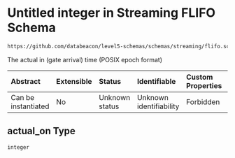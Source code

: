# Untitled integer in Streaming FLIFO Schema

```txt
https://github.com/databeacon/level5-schemas/schemas/streaming/flifo.schema.json#/properties/actual_on
```

The actual in (gate arrival) time (POSIX epoch format)

| Abstract            | Extensible | Status         | Identifiable            | Custom Properties | Additional Properties | Access Restrictions | Defined In                                                                          |
| :------------------ | :--------- | :------------- | :---------------------- | :---------------- | :-------------------- | :------------------ | :---------------------------------------------------------------------------------- |
| Can be instantiated | No         | Unknown status | Unknown identifiability | Forbidden         | Allowed               | none                | [flifo.schema.json\*](../../out/streaming/flifo.schema.json "open original schema") |

## actual\_on Type

`integer`

